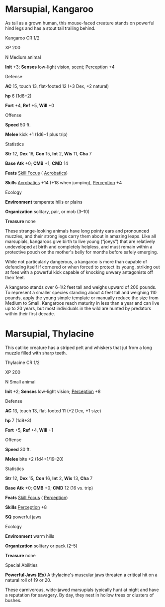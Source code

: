 # Marsupial, Kangaroo

As tall as a grown human, this mouse-faced creature stands on powerful hind legs and has a stout tail trailing behind.

Kangaroo CR 1/2

XP 200

N Medium animal

**Init** +3; **Senses** low-light vision, [scent](monsters/universalMonsterRules.md#_scent); [Perception](skills/perception.md#_perception) +4

Defense

**AC** 15, touch 13, flat-footed 12 (+3 Dex, +2 natural)

**hp** 6 (1d8+2)

**Fort** +4, **Ref** +5, **Will** +0

Offense

**Speed** 50 ft.

**Melee** kick +1 (1d6+1 plus trip)

Statistics

**Str** 12, **Dex** 16, **Con** 15, **Int** 2, **Wis** 11, **Cha** 7

**Base Atk** +0; **CMB** +1; **CMD** 14

**Feats** [Skill Focus](feats.md#_skill-focus) ( [Acrobatics](skills/acrobatics.md#_acrobatics))

**Skills** [Acrobatics](skills/acrobatics.md#_acrobatics) +14 (+18 when jumping), [Perception](skills/perception.md#_perception) +4

Ecology

**Environment** temperate hills or plains

**Organization** solitary, pair, or mob (3–10)

**Treasure** none

These strange-looking animals have long pointy ears and pronounced muzzles, and their strong legs carry them about in amazing leaps. Like all marsupials, kangaroos give birth to live young (“joeys”) that are relatively undeveloped at birth and completely helpless, and must remain within a protective pouch on the mother's belly for months before safely emerging.

While not particularly dangerous, a kangaroo is more than capable of defending itself if cornered or when forced to protect its young, striking out at foes with a powerful kick capable of knocking unwary antagonists off their feet.

A kangaroo stands over 6-1/2 feet tall and weighs upward of 200 pounds. To represent a smaller species standing about 4 feet tall and weighing 110 pounds, apply the young simple template or manually reduce the size from Medium to Small. Kangaroos reach maturity in less than a year and can live up to 20 years, but most individuals in the wild are hunted by predators within their first decade.

# Marsupial, Thylacine

This catlike creature has a striped pelt and whiskers that jut from a long muzzle filled with sharp teeth.

Thylacine CR 1/2

XP 200

N Small animal

**Init** +2; **Senses** low-light vision; [Perception](skills/perception.md#_perception) +8

Defense

**AC** 13, touch 13, flat-footed 11 (+2 Dex, +1 size)

**hp** 7 (1d8+3)

**Fort** +5, **Ref** +4, **Will** +1

Offense

**Speed** 30 ft.

**Melee** bite +2 (1d4+1/19–20)

Statistics

**Str** 12, **Dex** 15, **Con** 16, **Int** 2, **Wis** 13, **Cha** 7

**Base Atk** +0; **CMB** +0; **CMD** 12 (16 vs. trip)

**Feats** [Skill Focus](feats.md#_skill-focus) ( [Perception](skills/perception.md#_perception))

**Skills** [Perception](skills/perception.md#_perception) +8

**SQ** powerful jaws

Ecology

**Environment** warm hills

**Organization** solitary or pack (2–5)

**Treasure** none

Special Abilities

**Powerful Jaws (Ex)** A thylacine's muscular jaws threaten a critical hit on a natural roll of 19 or 20.

These carnivorous, wide-jawed marsupials typically hunt at night and have a reputation for savagery. By day, they nest in hollow trees or clusters of bushes.

